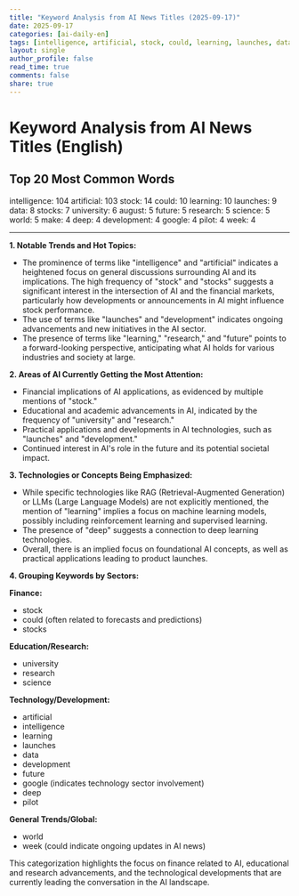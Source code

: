 ```yaml
---
title: "Keyword Analysis from AI News Titles (2025-09-17)"
date: 2025-09-17
categories: [ai-daily-en]
tags: [intelligence, artificial, stock, could, learning, launches, data, stocks, university, august, future, research, science, world, make, deep, development, google, pilot, week]
layout: single
author_profile: false
read_time: true
comments: false
share: true
---
```


# Keyword Analysis from AI News Titles (English)

## Top 20 Most Common Words

intelligence: 104
artificial: 103
stock: 14
could: 10
learning: 10
launches: 9
data: 8
stocks: 7
university: 6
august: 5
future: 5
research: 5
science: 5
world: 5
make: 4
deep: 4
development: 4
google: 4
pilot: 4
week: 4

---

**1. Notable Trends and Hot Topics:**
   - The prominence of terms like "intelligence" and "artificial" indicates a heightened focus on general discussions surrounding AI and its implications. The high frequency of "stock" and "stocks" suggests a significant interest in the intersection of AI and the financial markets, particularly how developments or announcements in AI might influence stock performance.
   - The use of terms like "launches" and "development" indicates ongoing advancements and new initiatives in the AI sector.
   - The presence of terms like "learning," "research," and "future" points to a forward-looking perspective, anticipating what AI holds for various industries and society at large.

**2. Areas of AI Currently Getting the Most Attention:**
   - Financial implications of AI applications, as evidenced by multiple mentions of "stock."
   - Educational and academic advancements in AI, indicated by the frequency of "university" and "research."
   - Practical applications and developments in AI technologies, such as "launches" and "development."
   - Continued interest in AI's role in the future and its potential societal impact.

**3. Technologies or Concepts Being Emphasized:**
   - While specific technologies like RAG (Retrieval-Augmented Generation) or LLMs (Large Language Models) are not explicitly mentioned, the mention of "learning" implies a focus on machine learning models, possibly including reinforcement learning and supervised learning.
   - The presence of "deep" suggests a connection to deep learning technologies.
   - Overall, there is an implied focus on foundational AI concepts, as well as practical applications leading to product launches.

**4. Grouping Keywords by Sectors:**

   **Finance:**
   - stock
   - could (often related to forecasts and predictions)
   - stocks

   **Education/Research:**
   - university
   - research
   - science

   **Technology/Development:**
   - artificial
   - intelligence
   - learning
   - launches
   - data
   - development
   - future
   - google (indicates technology sector involvement)
   - deep
   - pilot

   **General Trends/Global:** 
   - world
   - week (could indicate ongoing updates in AI news)

   This categorization highlights the focus on finance related to AI, educational and research advancements, and the technological developments that are currently leading the conversation in the AI landscape.